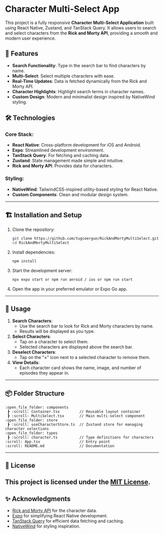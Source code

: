 # Character Multi-Select App
This project is a fully responsive **Character Multi-Select Application** built using React Native, Zustand, and TanStack Query. It allows users to search and select characters from the **Rick and Morty API**, providing a smooth and modern user experience.
## :rocket: Features
- **Search Functionality**: Type in the search bar to find characters by name.
- **Multi-Select**: Select multiple characters with ease.
- **Real-Time Updates**: Data is fetched dynamically from the Rick and Morty API.
- **Character Highlights**: Highlight search terms in character names.
- **Custom Design**: Modern and minimalist design inspired by NativeWind styling.
## :hammer_and_wrench: Technologies
### Core Stack:
- **React Native**: Cross-platform development for iOS and Android.
- **Expo**: Streamlined development environment.
- **TanStack Query**: For fetching and caching data.
- **Zustand**: State management made simple and intuitive.
- **Rick and Morty API**: Provides data for characters.
### Styling:
- **NativeWind**: TailwindCSS-inspired utility-based styling for React Native.
- **Custom Components**: Clean and modular design system.
---
## :building_construction: Installation and Setup
1. Clone the repository:
   ```bash
   git clone https://github.com/tugceergun/RickAndMortyMultiSelect.git
   cd RickAndMortyMultiSelect
   ```
2. Install dependencies:
   ```bash
   npm install
   ```
3. Start the development server:
   ```bash
   npx expo start or npm run anroid / ios or npm run start
   ```
4. Open the app in your preferred emulator or Expo Go app.
---
## :book: Usage
1. **Search Characters**:
   - Use the search bar to look for Rick and Morty characters by name.
   - Results will be displayed as you type.
2. **Select Characters**:
   - Tap on a character to select them.
   - Selected characters are displayed above the search bar.
3. **Deselect Characters**:
   - Tap on the "×" icon next to a selected character to remove them.
4. **View Details**:
   - Each character card shows the name, image, and number of episodes they appear in.
---
## :package: Folder Structure
```plaintext
:open_file_folder: components
 ┣ :scroll: Container.tsx         // Reusable layout container
 ┣ :scroll: MultiSelect.tsx       // Main multi-select component
:open_file_folder: store
 ┣ :scroll: useCharacterStore.ts  // Zustand store for managing character selections
:open_file_folder: types
 ┣ :scroll: character.ts          // Type definitions for characters
:scroll: App.tsx                  // Entry point
:scroll: README.md                // Documentation
```
---
## :scroll: License
This project is licensed under the [MIT License](./LICENSE).
---
## :sparkles: Acknowledgments
- [Rick and Morty API](https://rickandmortyapi.com/) for the character data.
- [Expo](https://expo.dev/) for simplifying React Native development.
- [TanStack Query](https://tanstack.com/query/latest) for efficient data fetching and caching.
- [NativeWind](https://www.nativewind.dev/) for styling inspiration.
